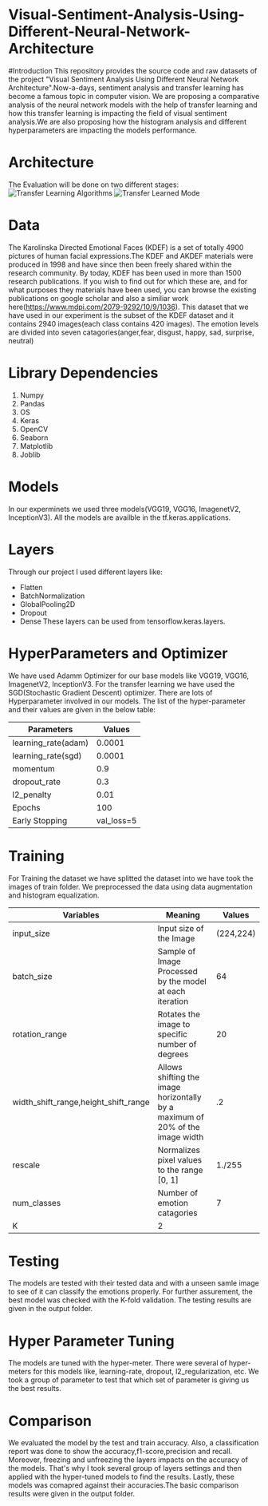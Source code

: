 # Visual-Sentiment-Analysis-Using-Different-Neural-Network-Architecture
#Introduction
This repository provides the source code and raw datasets of the project "Visual Sentiment Analysis Using Different Neural Network Architecture".Now-a-days, sentiment analysis and transfer learning has become a famous topic in computer vision. We are proposing a comparative analysis of the neural network models with the help of transfer learning and how this transfer learning is impacting the field of visual sentiment analysis.We are also proposing how the histogram analysis and different hyperparameters are impacting the models performance.



# Architecture
The Evaluation will be done on two different stages:
![Transfer Learning Algorithms](https://github.com/jaherchowdhury/Visual-Sentiment-Analysis-Using-Different-Neural-Network-Architecture/assets/146418350/e31716a8-b9d0-4578-bfe4-899c6bcc2aa5)
![Transfer Learned Mode](https://github.com/jaherchowdhury/Visual-Sentiment-Analysis-Using-Different-Neural-Network-Architecture/assets/146418350/a57ac5e7-9046-4c24-838f-15a689ec0e60)

# Data

The Karolinska Directed Emotional Faces (KDEF) is a set of totally 4900 pictures of human facial expressions.The KDEF and AKDEF materials were produced in 1998 and have since then been freely shared within the research community. By today, KDEF has been used in more than 1500 research publications. If you wish to find out for which these are, and for what purposes they materials have been used, you can browse the existing publications on google scholar and also a similiar work here(https://www.mdpi.com/2079-9292/10/9/1036). This dataset that we have used in our experiment is the subset of the KDEF dataset and it contains 2940 images(each class contains 420 images). The emotion levels are divided into seven catagories(anger,fear, disgust, happy, sad, surprise, neutral)


# Library Dependencies
1. Numpy
2. Pandas
3. OS
4. Keras
5. OpenCV
6. Seaborn
7. Matplotlib
8. Joblib
   
# Models
In our experminets we used three models(VGG19, VGG16, ImagenetV2, InceptionV3). All the models are availble in the tf.keras.applications.
# Layers
Through our project I used different layers like:
* Flatten
* BatchNormalization
* GlobalPooling2D
* Dropout
* Dense
These layers can be used from tensorflow.keras.layers.

# HyperParameters and Optimizer
We have used Adamm Optimizer for our base models like VGG19, VGG16, ImagenetV2, InceptionV3. For the transfer learning we have used the SGD(Stochastic Gradient Descent) optimizer.
There are lots of Hyperparameter involved in our models. The list of the hyper-parameter and their values are given in the below table:

| Parameters  | Values |
| ------------- | ------------- |
| learning_rate(adam)   | 0.0001  |
| learning_rate(sgd)   | 0.0001 |
| momentum  | 0.9  |
| dropout_rate  | 0.3  |
| l2_penalty  | 0.01 |
| Epochs | 100 |
| Early Stopping | val_loss=5 |

# Training
For Training the dataset we have splitted the dataset into we have took the images of train folder. We preprocessed the data using data augmentation and histogram equalization.

| Variables  | Meaning | Values |
| ------------- | ------------- | ------------- |
| input_size   | Input size of the Image  | (224,224) |
| batch_size   | Sample of Image Processed by the model at each iteration  | 64 |
| rotation_range  | Rotates  the image to specific number of degrees  | 20 |
| width_shift_range,height_shift_range  | Allows shifting the image horizontally by a maximum of 20% of the image width  | .2 |
| rescale  | Normalizes pixel values to the range [0, 1]   | 1./255 |
| num_classes  | Number of emotion catagories  | 7 |
| K | 2 |

# Testing
The models are tested with their tested data and with a unseen samle image to see of it can classify the emotions properly. For further assurement, the best model was checked with the K-fold validation.
The testing results are given in the output folder.

# Hyper Parameter Tuning
The models are tuned with the hyper-meter. There were several of hyper-meters for this models like, learning-rate, dropout, l2_regularization, etc. We took a group of parameter to test that which set of parameter is giving us the best results.
# Comparison
We evaluated the model by the test and train accuracy. Also, a classification report was done to show the accuracy,f1-score,precision and recall.
Moreover, freezing and unfreezing the layers impacts on the accuracy of the models. That's why I took several group of layers settings and then applied with the hyper-tuned models to find the results.
Lastly, these models was comapred against their accuracies.The basic comparison results were given in the output folder.
